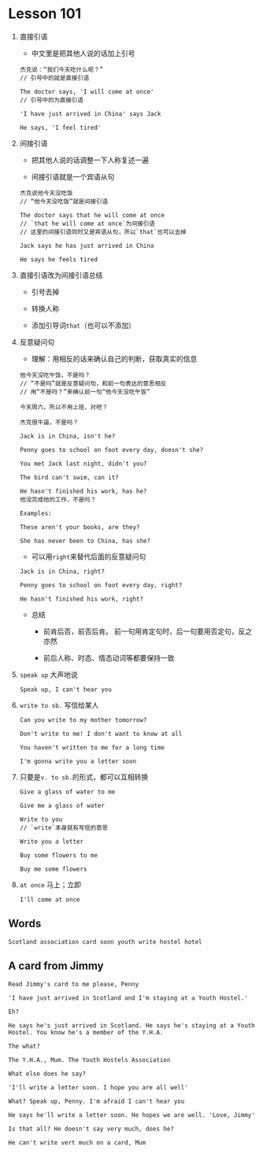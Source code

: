 # Lesson 101

1. 直接引语

   - 中文里是把其他人说的话加上引号

   ```
   杰克说：“我们今天吃什么呢？”
   // 引号中的就是直接引语
   ```

   ```
   The doctor says, 'I will come at once'
   // 引号中的为直接引语

   'I have just arrived in China' says Jack

   He says, 'I feel tired'
   ```

2. 间接引语

   - 把其他人说的话调整一下人称复述一遍

   - 间接引语就是一个宾语从句

   ```
   杰克说他今天没吃饭
   // “他今天没吃饭”就是间接引语
   ```

   ```
   The doctor says that he will come at once
   // `that he will come at once`为间接引语
   // 这里的间接引语同时又是宾语从句，所以`that`也可以去掉

   Jack says he has just arrived in China

   He says he feels tired
   ```

3. 直接引语改为间接引语总结

   - 引号去掉

   - 转换人称

   - 添加引导词`that`（也可以不添加）

4. 反意疑问句

   - 理解：用相反的话来确认自己的判断，获取真实的信息

   ```
   他今天没吃午饭，不是吗？
   // “不是吗”就是反意疑问句，和前一句表达的意思相反
   // 用“不是吗？”来确认前一句“他今天没吃午饭”

   今天周六，所以不用上班，对吧？

   杰克很牛逼，不是吗？
   ```

   ```
   Jack is in China, isn't he?

   Penny goes to school on foot every day, doesn't she?

   You met Jack last night, didn't you?

   The bird can't swim, can it?

   He hasn't finished his work, has he?
   他没完成他的工作，不是吗？
   ```

   ```
   Examples:

   These aren't your books, are they?

   She has never been to China, has she?
   ```

   - 可以用`right`来替代后面的反意疑问句

   ```
   Jack is in China, right?

   Penny goes to school on foot every day, right?

   He hasn't finished his work, right?
   ```

   - 总结

     - 前肯后否，前否后肯。 前一句用肯定句时，后一句要用否定句，反之亦然

     - 前后人称、时态、情态动词等都要保持一致

5. `speak up` 大声地说

   ```
   Speak up, I can't hear you
   ```

6. `write to sb.` 写信给某人

   ```
   Can you write to my mother tomorrow?

   Don't write to me! I don't want to know at all

   You haven't written to me for a long time

   I'm gonna write you a letter soon
   ```

7. 只要是`v. to sb.`的形式，都可以互相转换

   ```
   Give a glass of water to me

   Give me a glass of water

   Write to you
   // `write`本身就有写信的意思

   Write you a letter

   Buy some flowers to me

   Buy me some flowers
   ```

8. `at once` 马上；立即

   ```
   I'll come at once
   ```

## Words

```
Scotland association card soon youth write hostel hotel
```

## A card from Jimmy

```
Read Jimmy's card to me please, Penny

'I have just arrived in Scotland and I'm staying at a Youth Hostel.'

Eh?

He says he's just arrived in Scotland. He says he's staying at a Youth Hostel. You know he's a member of the Y.H.A.

The what?

The Y.H.A., Mum. The Youth Hostels Association

What else does he say?

'I'll write a letter soon. I hope you are all well'

What? Speak up, Penny. I'm afraid I can't hear you

He says he'll write a letter soon. He hopes we are well. 'Love, Jimmy'

Is that all? He doesn't say very much, does he?

He can't write vert much on a card, Mum
```
